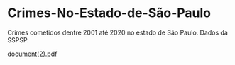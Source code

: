 # Crimes-No-Estado-de-São-Paulo
Crimes cometidos dentre 2001 até 2020 no estado de São Paulo. Dados da SSPSP.

[document(2).pdf](https://github.com/marreapato/Crimes-No-Estado-de-Sao-Paulo/files/6864668/document.2.pdf)
